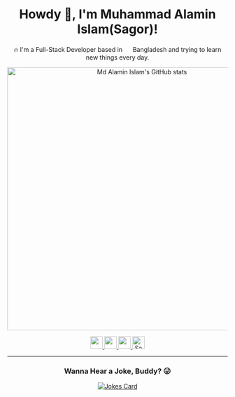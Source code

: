 <!-- ![Cover](https://github.com/alnahian2003/alnahian2003/assets/61485238/4fe0e2e6-f4e4-4f86-b4e1-2a293e61d55c) -->

<h1 align="center">Howdy 👋, I'm Muhammad Alamin Islam(Sagor)! </h1>
<p align="center">
🔥 I'm a Full-Stack Developer based in <span><img src="https://images.emojiterra.com/google/noto-emoji/v2.034/128px/1f1e7-1f1e9.png" width="16"></span> Bangladesh and trying to learn new things every day.

<br>
  
<p align="center"><img src="https://github-readme-stats.vercel.app/api?username=SagorIslamOfficial&amp;show_icons=true&amp;theme=vue&amp;include_all_commits=true" alt="Md Alamin Islam&#39;s GitHub stats" width="600"></p>
</p>

<p align="center">
  <a href="https://facebook.com/SagorIslamOfficial" target="_blank">
    <img src="https://img.shields.io/badge/-Facebook-1877F2?style=flat&labelColor=1877F2&logo=facebook&logoColor=white&link=https://facebook.com/SagorIslamOfficial" height="28">
  </a>
  <a href="https://www.linkedin.com/in/sagorislamofficial/" target="_blank">
    <img src="https://img.shields.io/badge/-Linkedin-1ca0f1?style=flat&labelColor=1ca0f1&logo=twitter&logoColor=white&link=https://www.linkedin.com/in/sagorislamofficial/" height="28">
  </a>
  <a href="mailto:alaminislam1274@gmail.com?subject=Hello Dear Alamin! I am sending this message from your Github Profile. I need to talk to you!" target="_blank">
    <img src="https://img.shields.io/badge/-Mail Me-c14438?style=flat&logo=Gmail&logoColor=white&link=mailto:alaminislam1274@gmail.com" height="28">
  </a>
  <a href="https://github.com/SagorIslamOfficial" target="_blank">
    <img src="https://komarev.com/ghpvc/?username=SagorIslamOfficial&label=Views&color=brightgreen&style=flat" alt="SagorIslamOfficial" height="28" />
  </a>
</p>

<div align="center">
<hr>
<h3>Wanna Hear a Joke, Buddy? 😜</h3>
<a href="https://github.com/ABSphreak/readme-jokes">
<img src="https://readme-jokes.vercel.app/api?theme=blueberry" alt="Jokes Card" />
</a>
</div>
